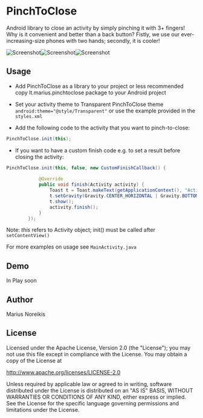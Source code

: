 PinchToClose
============

Android library to close an activity by simply pinching it with 3+ fingers! Why is it convenient and better than a back button? Fistly, we use our ever-increasing-size phones with two hands; secondly, it is cooler!

![Screenshot][1]![Screenshot][2]![Screenshot][3]

Usage
--------

 * Add PinchToClose as a library to your project
or less recommended
copy lt.marius.pinchtoclose package to your Android project

 * Set your activity theme to Transparent PinchToClose theme ```android:theme="@style/Transparent"``` or use the example provided in the ```styles.xml```

 * Add the following code to the activity that you want to pinch-to-close:
```java
PinchToClose.init(this);
````
 * If you want to have a custom finish code e.g. to set a result before closing the activity:
```java
PinchToClose.init(this, false, new CustomFinishCallback() {
			
			@Override
			public void finish(Activity activity) {
				Toast t = Toast.makeText(getApplicationContext(), "Activity closed", Toast.LENGTH_SHORT);
				t.setGravity(Gravity.CENTER_HORIZONTAL | Gravity.BOTTOM, 0, 20);
				t.show();
				activity.finish();
			}
		});
```

Note: _this_ refers to Activity object; init() must be called after ```setContentView()```

For more examples on usage see ```MainActivity.java```

Demo
----
In Play soon

Author
-------
Marius Noreikis

License
--------

Licensed under the Apache License, Version 2.0 (the "License");
you may not use this file except in compliance with the License.
You may obtain a copy of the License at

   http://www.apache.org/licenses/LICENSE-2.0

Unless required by applicable law or agreed to in writing, software
distributed under the License is distributed on an "AS IS" BASIS,
WITHOUT WARRANTIES OR CONDITIONS OF ANY KIND, either express or implied.
See the License for the specific language governing permissions and
limitations under the License.

[1]: http://imageshack.com/a/img35/8466/ax0d.png
[2]: http://imageshack.com/a/img822/5497/j3ds.png
[3]: http://imageshack.com/a/img853/2023/1lo4.png
